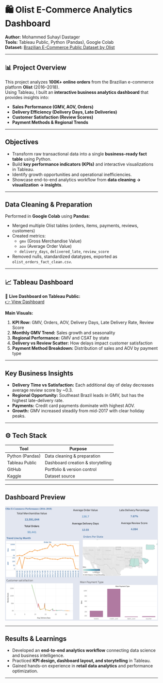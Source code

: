# 🛍️ Olist E-Commerce Analytics Dashboard

**Author:** Mohammed Suhayl Dastager  
**Tools:** Tableau Public, Python (Pandas), Google Colab  
**Dataset:** [Brazilian E-Commerce Public Dataset by Olist](https://www.kaggle.com/datasets/olistbr/brazilian-ecommerce)

---

## 📊 Project Overview

This project analyzes **100K+ online orders** from the Brazilian e-commerce platform **Olist** (2016–2018).  
Using Tableau, I built an **interactive business analytics dashboard** that provides insights into:

- **Sales Performance (GMV, AOV, Orders)**
- **Delivery Efficiency (Delivery Days, Late Deliveries)**
- **Customer Satisfaction (Review Scores)**
- **Payment Methods & Regional Trends**

---

## Objectives

- Transform raw transactional data into a single **business-ready fact table** using Python.  
- Build **key performance indicators (KPIs)** and interactive visualizations in Tableau.  
- Identify growth opportunities and operational inefficiencies.  
- Showcase end-to-end analytics workflow from **data cleaning → visualization → insights**.

---

## Data Cleaning & Preparation

Performed in **Google Colab** using **Pandas**:
- Merged multiple Olist tables (orders, items, payments, reviews, customers)
- Created metrics:
  - `gmv` (Gross Merchandise Value)
  - `aov` (Average Order Value)
  - `delivery_days`, `delivered_late`, `review_score`
- Removed nulls, standardized datatypes, exported as `olist_orders_fact_clean.csv`.

---

## 📈 Tableau Dashboard

🔗 **Live Dashboard on Tableau Public:**  
[👉 View Dashboard](https://public.tableau.com/views/Book1_17604481631990/OlistE-CommercePerformance20162018?:language=en-GB&:sid=&:redirect=auth&publish=yes&showOnboarding=true&:display_count=n&:origin=viz_share_link) 

**Main Visuals:**
1. **KPI Row:** GMV, Orders, AOV, Delivery Days, Late Delivery Rate, Review Score  
2. **Monthly GMV Trend:** Sales growth and seasonality  
3. **Regional Performance:** GMV and CSAT by state  
4. **Delivery vs Review Scatter:** How delays impact customer satisfaction  
5. **Payment Method Breakdown:** Distribution of sales and AOV by payment type

---

## Key Business Insights

- **Delivery Time vs Satisfaction:** Each additional day of delay decreases average review score by ~0.3.  
- **Regional Opportunity:** Southeast Brazil leads in GMV, but has the highest late-delivery rate.  
- **Payments:** Credit card payments dominate with highest AOV.  
- **Growth:** GMV increased steadily from mid-2017 with clear holiday peaks.

---

## ⚙️ Tech Stack

| Tool | Purpose |
|------|----------|
| Python (Pandas) | Data cleaning & preparation |
| Tableau Public | Dashboard creation & storytelling |
| GitHub | Portfolio & version control |
| Kaggle | Dataset source |

---

## Dashboard Preview

![Olist Dashboard Main](./dashboard.png)

---

## Results & Learnings

- Developed an **end-to-end analytics workflow** connecting data science and business intelligence.  
- Practiced **KPI design, dashboard layout, and storytelling** in Tableau.  
- Gained hands-on experience in **retail data analytics** and performance optimization.

---
